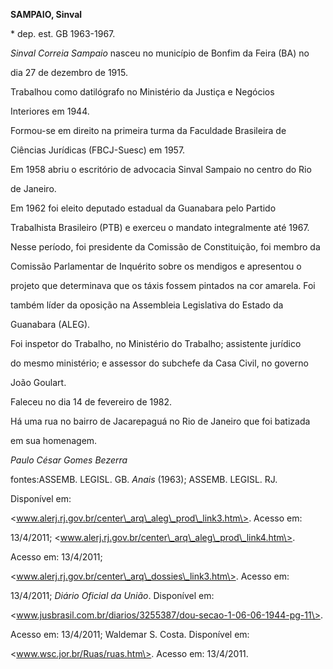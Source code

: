**SAMPAIO, Sinval**



\* dep. est. GB 1963-1967.



*Sinval Correia Sampaio* nasceu no município de Bonfim da Feira (BA) no

dia 27 de dezembro de 1915.



Trabalhou como datilógrafo no Ministério da Justiça e Negócios

Interiores em 1944.



Formou-se em direito na primeira turma da Faculdade Brasileira de

Ciências Jurídicas (FBCJ-Suesc) em 1957.



Em 1958 abriu o escritório de advocacia Sinval Sampaio no centro do Rio

de Janeiro.



Em 1962 foi eleito deputado estadual da Guanabara pelo Partido

Trabalhista Brasileiro (PTB) e exerceu o mandato integralmente até 1967.

Nesse período, foi presidente da Comissão de Constituição, foi membro da

Comissão Parlamentar de Inquérito sobre os mendigos e apresentou o

projeto que determinava que os táxis fossem pintados na cor amarela. Foi

também líder da oposição na Assembleia Legislativa do Estado da

Guanabara (ALEG).



Foi inspetor do Trabalho, no Ministério do Trabalho; assistente jurídico

do mesmo ministério; e assessor do subchefe da Casa Civil, no governo

João Goulart.



Faleceu no dia 14 de fevereiro de 1982.



Há uma rua no bairro de Jacarepaguá no Rio de Janeiro que foi batizada

em sua homenagem.



*Paulo César Gomes Bezerra*



fontes:ASSEMB. LEGISL. GB. *Anais* (1963); ASSEMB. LEGISL. RJ.

Disponível em:

\<www.alerj.rj.gov.br/center\_arq\_aleg\_prod\_link3.htm\>. Acesso em:

13/4/2011; \<www.alerj.rj.gov.br/center\_arq\_aleg\_prod\_link4.htm\>.

Acesso em: 13/4/2011;

\<www.alerj.rj.gov.br/center\_arq\_dossies\_link3.htm\>. Acesso em:

13/4/2011; *Diário Oficial da União*. Disponível em:

\<www.jusbrasil.com.br/diarios/3255387/dou-secao-1-06-06-1944-pg-11\>.

Acesso em: 13/4/2011; Waldemar S. Costa. Disponível em:

\<www.wsc.jor.br/Ruas/ruas.htm\>. Acesso em: 13/4/2011.

